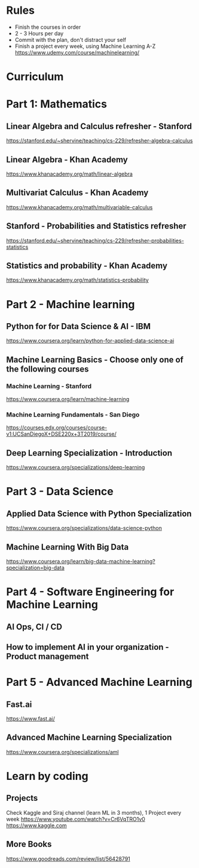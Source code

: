 # Rules
- Finish the courses in order
- 2 - 3 Hours per day
- Commit with the plan, don't distract your self
- Finish a project every week, using Machine Learning A-Z <br/>
https://www.udemy.com/course/machinelearning/

# Curriculum


# Part 1: Mathematics

## Linear Algebra and Calculus refresher - Stanford
https://stanford.edu/~shervine/teaching/cs-229/refresher-algebra-calculus

## Linear Algebra - Khan Academy
https://www.khanacademy.org/math/linear-algebra

## Multivariat Calculus - Khan Academy
https://www.khanacademy.org/math/multivariable-calculus

## Stanford - Probabilities and Statistics refresher
https://stanford.edu/~shervine/teaching/cs-229/refresher-probabilities-statistics

## Statistics and probability - Khan Academy
https://www.khanacademy.org/math/statistics-probability


# Part 2 - Machine learning

## Python for for Data Science & AI - IBM
https://www.coursera.org/learn/python-for-applied-data-science-ai

## Machine Learning Basics - Choose only one of the following courses
### Machine Learning - Stanford
https://www.coursera.org/learn/machine-learning

### Machine Learning Fundamentals - San Diego
https://courses.edx.org/courses/course-v1:UCSanDiegoX+DSE220x+3T2019/course/

## Deep Learning Specialization - Introduction
https://www.coursera.org/specializations/deep-learning


# Part 3 - Data Science
## Applied Data Science with Python Specialization
https://www.coursera.org/specializations/data-science-python

## Machine Learning With Big Data
https://www.coursera.org/learn/big-data-machine-learning?specialization=big-data


# Part 4 - Software Engineering for Machine Learning
## AI Ops, CI / CD 
## How to implement AI in your organization - Product management


# Part 5 - Advanced Machine Learning
## Fast.ai
https://www.fast.ai/
## Advanced Machine Learning Specialization
https://www.coursera.org/specializations/aml


# Learn by coding
## Projects
Check Kaggle and Siraj channel (learn ML in 3 months), 1 Project every week
https://www.youtube.com/watch?v=Cr6VqTRO1v0 <br/>
https://www.kaggle.com

## More Books
https://www.goodreads.com/review/list/56428791
